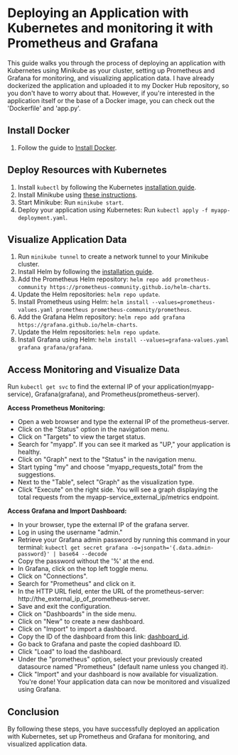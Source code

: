 # Deploying an Application with Kubernetes and monitoring it with Prometheus and Grafana

This guide walks you through the process of deploying an application with Kubernetes using Minikube as your cluster, setting up Prometheus and Grafana for monitoring, and visualizing application data. I have already dockerized the application and uploaded it to my Docker Hub repository, so you don't have to worry about that. However, if you're interested in the application itself or the base of a Docker image, you can check out the 'Dockerfile' and 'app.py'.

## Install Docker

1. Follow the guide to [Install Docker](https://docs.docker.com/engine/install/).

## Deploy Resources with Kubernetes

1. Install `kubectl` by following the Kubernetes [installation guide](https://kubernetes.io/docs/tasks/tools/).
2. Install Minikube using [these instructions](https://minikube.sigs.k8s.io/docs/start/).
3. Start Minikube: Run `minikube start`.
4. Deploy your application using Kubernetes: Run `kubectl apply -f myapp-deployment.yaml`.

## Visualize Application Data

1. Run `minikube tunnel` to create a network tunnel to your Minikube cluster.
2. Install Helm by following the [installation guide](https://helm.sh/docs/intro/install/).
3. Add the Prometheus Helm repository: `helm repo add prometheus-community https://prometheus-community.github.io/helm-charts`.
4. Update the Helm repositories: `helm repo update`.
5. Install Prometheus using Helm: `helm install --values=prometheus-values.yaml prometheus prometheus-community/prometheus`.
6. Add the Grafana Helm repository: `helm repo add grafana https://grafana.github.io/helm-charts`.
7. Update the Helm repositories: `helm repo update`.
8. Install Grafana using Helm: `helm install --values=grafana-values.yaml grafana grafana/grafana`.

## Access Monitoring and Visualize Data

Run `kubectl get svc` to find the external IP of your application(myapp-service), Grafana(grafana), and Prometheus(prometheus-server).

**Access Prometheus Monitoring:**
- Open a web browser and type the external IP of the prometheus-server.
- Click on the "Status" option in the navigation menu.
- Click on "Targets" to view the target status.
- Search for "myapp". If you can see it marked as "UP," your application is healthy.
- Click on "Graph" next to the "Status" in the navigation menu.
- Start typing "my" and choose "myapp_requests_total" from the suggestions.
- Next to the "Table", select "Graph" as the visualization type.
- Click "Execute" on the right side. You will see a graph displaying the total requests from the myapp-service_external_ip/metrics endpoint.

**Access Grafana and Import Dashboard:**
- In your browser, type the external IP of the grafana server.
- Log in using the username "admin."
- Retrieve your Grafana admin password by running this command in your terminal: `kubectl get secret grafana -o=jsonpath='{.data.admin-password}' | base64 --decode`
- Copy the password without the '%' at the end.
- In Grafana, click on the top left toggle menu.
- Click on "Connections".
- Search for "Prometheus" and click on it.
- In the HTTP URL field, enter the URL of the prometheus-server: http://the_external_ip_of_prometheus-server.
- Save and exit the configuration.
- Click on "Dashboards" in the side menu.
- Click on "New" to create a new dashboard.
- Click on "Import" to import a dashboard.
- Copy the ID of the dashboard from this link: [dashboard_id](https://grafana.com/grafana/dashboards/11663-k8s-cluster-metrics/).
- Go back to Grafana and paste the copied dashboard ID.
- Click "Load" to load the dashboard.
- Under the "prometheus" option, select your previously created datasource named "Prometheus" (default name unless you changed it).
- Click "Import" and your dashboard is now available for visualization.
You're done! Your application data can now be monitored and visualized using Grafana.

## Conclusion

By following these steps, you have successfully deployed an application with Kubernetes, set up Prometheus and Grafana for monitoring, and visualized application data.
